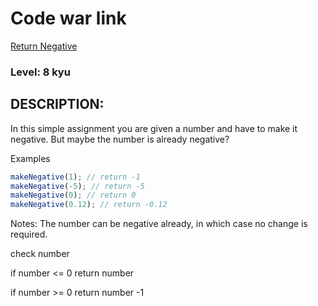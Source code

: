 # Code war link

[Return Negative](https://www.codewars.com/kata/55685cd7ad70877c23000102)

### Level: 8 kyu

## DESCRIPTION:

In this simple assignment you are given a number and have to make it negative. But maybe the number is already negative?

Examples

```js
makeNegative(1); // return -1
makeNegative(-5); // return -5
makeNegative(0); // return 0
makeNegative(0.12); // return -0.12
```

Notes:
The number can be negative already, in which case no change is required.

check number

if number <= 0 return number

if number >= 0 return number -1
